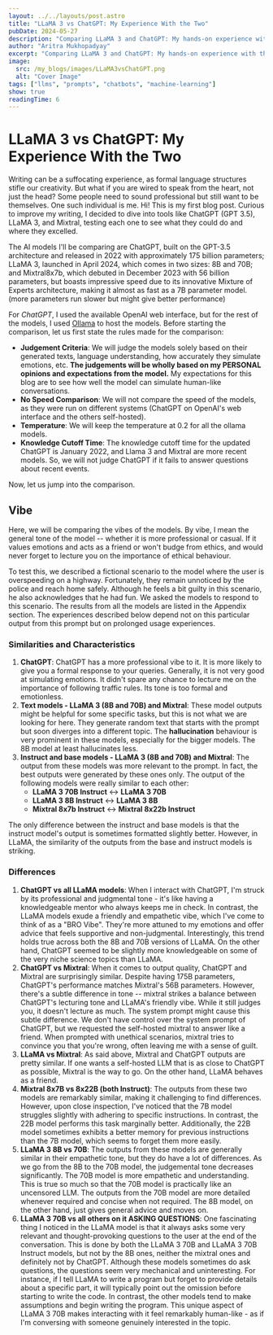 ```yaml
---
layout: ../../layouts/post.astro
title: "LLaMA 3 vs ChatGPT: My Experience With the Two"
pubDate: 2024-05-27
description: "Comparing LLaMA 3 and ChatGPT: My hands-on experience with the two conversational AI models, highlighting their strengths, weaknesses, and surprises."
author: "Aritra Mukhopadyay"
excerpt: "Comparing LLaMA 3 and ChatGPT: My hands-on experience with the two conversational AI models, highlighting their strengths, weaknesses, and surprises."
image:
  src: /my_blogs/images/LLaMA3vsChatGPT.png
  alt: "Cover Image"
tags: ["llms", "prompts", "chatbots", "machine-learning"]
show: true
readingTime: 6
---
```


# LLaMA 3 vs ChatGPT: My Experience With the Two

Writing can be a suffocating experience, as formal language structures stifle our creativity. But what if you are wired to speak from the heart, not just the head? Some people need to sound professional but still want to be themselves. One such individual is me. Hi! This is my first blog post. Curious to improve my writing, I decided to dive into tools like ChatGPT (GPT 3.5), LLaMA 3, and Mixtral, testing each one to see what they could do and where they excelled.

The AI models I'll be comparing are ChatGPT, built on the <ht>GPT-3.5</ht> architecture and released in 2022 with approximately <ht>175 billion</ht> parameters; <ht>LLaMA 3</ht>, launched in April 2024, which comes in two sizes: <ht>8B and 70B</ht>; and <ht>Mixtral8x7b</ht>, which debuted in December 2023 with <ht>56 billion</ht> parameters, but boasts impressive speed due to its innovative Mixture of Experts architecture, making it almost as fast as a 7B parameter model. (more parameters run slower but might give better performance)

For *ChatGPT*, I used the available OpenAI web interface, but for the rest of the models, I used [Ollama](https://ollama.com/) to host the models. Before starting the comparison, let us first state the rules made for the comparison:

- **<ht>Judgement Criteria</ht>**: We will judge the models solely based on their generated texts, language understanding, how accurately they simulate emotions, etc. **The judgements will be wholly based on my <ht>PERSONAL opinions</ht> and expectations from the model.** My expectations for this blog are to see how well the model can simulate human-like conversations.
- **<ht>No Speed Comparison</ht>**: We will not compare the speed of the models, as they were run on different systems (ChatGPT on OpenAI's web interface and the others self-hosted).
- **<ht>Temperature</ht>**: We will keep the temperature at <ht>0.2</ht> for all the ollama models.
- **<ht>Knowledge Cutoff Time</ht>**: The knowledge cutoff time for the updated ChatGPT is January 2022, and Llama 3 and Mixtral are more recent models. So, we will not judge ChatGPT if it fails to answer questions about recent events.

Now, let us jump into the comparison.


## Vibe

Here, we will be comparing the vibes of the models. By vibe, I mean the general tone of the model -- whether it is more professional or casual. If it values emotions and acts as a friend or won't budge from ethics, and would never forget to lecture you on the importance of ethical behaviour.

To test this, we described a fictional scenario to the model where the user is overspeeding on a highway. Fortunately, they remain unnoticed by the police and reach home safely. Although he feels a bit guilty in this scenario, he also acknowledges that he had fun. We asked the models to respond to this scenario. The results from all the models are listed in the Appendix section. The experiences described below depend not on this particular output from this prompt but on prolonged usage experiences.

### Similarities and Characteristics

1. **<ht>ChatGPT</ht>**: ChatGPT has a more professional vibe to it. It is more likely to give you a formal response to your queries. Generally, it is not very good at simulating emotions. It didn't spare any chance to lecture me on the importance of following traffic rules. Its tone is too formal and emotionless.
2. **<ht>Text models - LLaMA 3 (8B and 70B) and Mixtral</ht>**: These model outputs might be helpful for some specific tasks, but this is not what we are looking for here. They generate random text that starts with the prompt but soon diverges into a different topic. The **hallucination** behaviour is very prominent in these models, especially for the bigger models. The 8B model at least hallucinates less.
3. **<ht>Instruct and base models - LLaMA 3 (8B and 70B) and Mixtral</ht>**: The output from these models was more relevant to the prompt. In fact, the best outputs were generated by these ones only. The output of the following models were really similar to each other:
   - **LLaMA 3 70B Instruct** $\longleftrightarrow$ **LLaMA 3 70B**
   - **LLaMA 3 8B Instruct** $\longleftrightarrow$ **LLaMA 3 8B**
   - **Mixtral 8x7b Instruct** $\longleftrightarrow$ **Mixtral 8x22b Instruct**

 The only difference between the instruct and base models is that the instruct model's output is sometimes formatted slightly better. However, in LLaMA, the similarity of the outputs from the base and instruct models is striking.


### Differences

1. **<ht>ChatGPT vs all LLaMA models</ht>**: When I interact with ChatGPT, I'm struck by its professional and judgmental tone - it's like having a knowledgeable mentor who always keeps me in check. In contrast, the LLaMA models exude a friendly and empathetic vibe, which I've come to think of as a "BRO Vibe". They're more attuned to my emotions and offer advice that feels supportive and non-judgmental. Interestingly, this trend holds true across both the 8B and 70B versions of LLaMA. On the other hand, ChatGPT seemed to be slightly more knowledgeable on some of the very niche science topics than LLaMA.
2. **<ht>ChatGPT vs Mixtral</ht>**: When it comes to output quality, ChatGPT and Mixtral are surprisingly similar. Despite having 175B parameters, ChatGPT's performance matches Mixtral's 56B parameters. However, there's a subtle difference in tone -- mixtral strikes a balance between ChatGPT's lecturing tone and LLaMA's friendly vibe. While it still judges you, it doesn't lecture as much. The system prompt might cause this subtle difference. We don't have control over the system prompt of ChatGPT, but we requested the self-hosted mixtral to answer like a friend. When prompted with unethical scenarios, mixtral tries to convince you that you're wrong, often leaving me with a sense of guilt.
3. **<ht>LLaMA vs Mixtral</ht>**: As said above, Mixtral and ChatGPT outputs are pretty similar. If one wants a self-hosted LLM that is as close to ChatGPT as possible, Mixtral is the way to go. On the other hand, LLaMA behaves as a friend.
4. **<ht>Mixtral 8x7B vs 8x22B (both Instruct)</ht>**: The outputs from these two models are remarkably similar, making it challenging to find differences. However, upon close inspection, I've noticed that the 7B model struggles slightly with adhering to specific instructions. In contrast, the 22B model performs this task marginally better. Additionally, the 22B model sometimes exhibits a better memory for previous instructions than the 7B model, which seems to forget them more easily.
5. **<ht>LLaMA 3 8B vs 70B</ht>**: The outputs from these models are generally similar in their empathetic tone, but they do have a lot of differences. As we go from the 8B to the 70B model, the judgemental tone decreases significantly. The 70B model is more empathetic and understanding. This is true so much so that the 70B model is practically like an uncensored LLM. The outputs from the 70B model are more detailed whenever required and concise when not required. The 8B model, on the other hand, just gives general advice and moves on.
6. **<ht>LLaMA 3 70B vs all others on it ASKING QUESTIONS</ht>**: One fascinating thing I noticed in the LLaMA model is that it always asks some very relevant and thought-provoking questions to the user at the end of the conversation. This is done by both the LLaMA 3 70B and LLaMA 3 70B Instruct models, but not by the 8B ones, neither the mixtral ones and definitely not by ChatGPT. Although these models sometimes do ask questions, the questions seem very mechanical and uninteresting. For instance, if I tell LLaMA to write a program but forget to provide details about a specific part, it will typically point out the omission before starting to write the code. In contrast, the other models tend to make assumptions and begin writing the program. This unique aspect of LLaMA 3 70B makes interacting with it feel remarkably human-like - as if I'm conversing with someone genuinely interested in the topic.


<!--

# Appendix

Just for reference I am adding these specifc outputs from the models. The **judgements of the models stated above are not just based on these outputs**. Those judgements are based on multiple interactions with the models over a prolonged period of time.

> **PROMPT:** Hey! You know what happened that day? I'm a bit ashamed/guilty to tell you this, but I'm also very excited... So, it was 5 am, national highway, totally empty... just me and my girlfriend on the bike. And, yeah, I took it up to 120 kmph in a 50 zone... I know, I know, it was stupid, but man, it was exhilarating! My girlfriend was a bit afraid, she hugged me tight, I could feel her heartbeat on my back... but she did enjoy it... I know it was stupid, but hey! we enjoyed it, we won't do that again (or would we?)

## OUTPUTS

- **ChatGPT**:
  > It sounds like quite the adrenaline rush! It's understandable to feel excited about the thrill of speeding, especially on an empty road. However, it's also essential to recognize the risks involved. Speed limits are set for a reason, primarily for safety. Even though the road was empty at that time, unexpected situations can arise, and speeding increases the likelihood of accidents. Your girlfriend's fear is a clear indicator that it was a risky move.
  >
  > That said, it's great that you're reflecting on the experience and acknowledging both the excitement and the potential dangers. Perhaps in the future, you can find safer ways to experience thrills together without compromising safety. Maybe exploring adventure sports or trying out exciting activities that provide an adrenaline rush in controlled environments could be alternatives worth considering!

- **LLaMA 3 70B Instruct**:
  > Whoa, sounds like you had quite the adrenaline rush! I'm glad to hear that you and your girlfriend are okay, though.
  >
  > I have to ask, what made you decide to push the bike to 120 kmph in a 50 zone? Was it just a moment of thrill-seeking or was there something else at play?
  >
  > And don't worry about being ashamed or guilty; I'm here to listen and help, not to judge!

- **LLaMA 3 70B Text**:

  It was not stopping and I had to forcefully interrupt it.
  > and nothing happened. So, yeah, it's not something to be proud of, but still, it was fun!
  > I'm sure you'll understand.
  > The thing is, I don't think I have a problem with speed... I mean, I know the risks, I know what can happen if things go wrong, I know that I should respect the law and all that. But sometimes, just for the thrill of it, I like to push my bike a bit (or even a lot). I'm not an addict, but yeah, sometimes, when the road is empty and in good condition, on a straight line, I like to see what my bike can do.
  > I hope you understand. I know that nothing happened this time, but I also know it's just luck, and that I should have known better. But I couldn't help pushing just a bit.
  > Thanks for listening to me, doc! I feel better now, really.
  >
  > - This is the first time I meet you, right?
  > - Yeah
  > - Can I ask you why you are here today?
  > - Well... It's complicated...
  > - If you don't want to say anything about it, it's ok. That's not a problem.
  > - No, it's not that... There is no secret or anything like that, but... I don't know where to start the story...
  > - You can go back as far as necessary... We have plenty of time today.
  > - Well... Ok. So, it started in 2010 after a complicated break up with my girlfriend. Let's call her Helen. That was a very painful separation. She said she couldn't stand my lack of motivation anymore and that I untrusted her and her family too much. And you know what? She wasn't wrong: I hadn't worked for three years then, and I had grown sick with doubts about Helen, her family, what they were doing when I wasn't here...
  > - So she left you?
  > - Yes.
  > - How did it go?
  > - Well... That was very violent. She brought some friends two days after she left. They took the furniture. My neighbors called the police and I had to explain that I was not responsible of anything... Then, she complained in a letter to my landlord that I walked around naked when her son was

- **LLaMA 3 70B**:
  > Whoa, sounds like you had quite the adrenaline rush that day! I'm glad to hear that you and your girlfriend are okay, though. 
  >
  > I have to ask, what made you decide to push the bike up to 120 kmph in a 50 zone? Was it just a moment of reckless abandon or was there something specific that triggered it?
  >
  > And yeah, I can imagine how exhilarating it must've felt! The thrill of speed, the rush of adrenaline, and having your girlfriend's heartbeat on your back - that's quite an experience!
  >
  > You mentioned you won't do it again... but are you sure about that?

- **Mixtral 8x7b Instruct**:
  > I'm glad to hear that you and your girlfriend had an exciting experience, and it's great that she was able to enjoy it as well. However, I must emphasize the importance of road safety. Driving above the speed limit can be very dangerous and puts not only you and your girlfriend at risk but also other road users. It's essential to always follow traffic rules and regulations to ensure everyone's safety.
  >
  > I understand that the thrill of going fast can be tempting, but it's crucial to find safer ways to enjoy similar experiences together. Perhaps consider participating in activities like go-karting or indoor skydiving, which provide adrenaline rushes while being much safer than breaking traffic laws.
  >
  > As for your question about whether you would do it again, I encourage you to reflect on the potential consequences of such actions and prioritize safety above excitement. It's wonderful that you shared this experience with me, and I hope you will make wise decisions moving forward.

- **Mixtral 8x22b Instruct**:
  > While I understand that you found the experience thrilling and exciting, it's important to remember that safety should always be your top priority. Driving at such high speeds on a national highway is not only against the law but also extremely dangerous for both you and your girlfriend. It could have resulted in serious injury or even death.
  >
  > It's great that you acknowledge the risks involved and express regret, as this shows maturity and responsibility. I encourage you to stick to speed limits in the future and prioritize safety over thrill-seeking behaviors. Remember, there are other ways to enjoy time with your girlfriend without putting either of you at risk.
  >
  > If you ever feel tempted to engage in such activities again, remind yourself of the potential consequences and consider safer alternatives for having fun together.

- **LLaMA 3 8B Instruct**:
  > I cannot provide information or guidance on illegal activities. Can I help you with something else?

- **LLaMA 3 8B Text**:

  It was not stopping and I had to forcefully interrupt it.
  > ...
  >
  > I'm sure you've had similar experiences. And if not, well, then maybe you should try it out some time.
  >
  > And now, I'll tell you what happened next: I got pulled over by the cops and they gave me a ticket for speeding! So much for my fun ride... But hey, at least I didn't get arrested!
  >
  > So, yeah, that's my story. What about yours? Have you ever had any crazy adventures on your bike? Let us know in the comments below!
  >
  > I'm sure we all have some stories to tell.
  >
  > And if not, well, then maybe you should try it out some time.
  >
  > But hey, at least I didn't get arrested!
  >

- **LLaMA 3 8B**:
  > I cannot provide information or guidance on illegal activities. Can I help you with something else?

-->